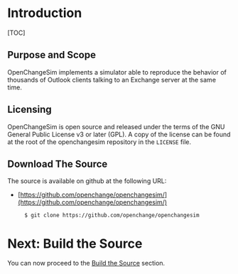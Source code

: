 # Introduction #

[TOC]

## Purpose and Scope ##

OpenChangeSim implements a simulator able to reproduce the behavior of
thousands of Outlook clients talking to an Exchange server at the same
time.

## Licensing ##

OpenChangeSim is open source and released under the terms of the GNU
General Public License v3 or later (GPL). A copy of the license can be
found at the root of the openchangesim repository in the `LICENSE` file.

## Download The Source ##

The source is available on github at the following URL:

* [https://github.com/openchange/openchangesim/](https://github.com/openchange/openchangesim/)

        $ git clone https://github.com/openchange/openchangesim


# Next: Build the Source #

You can now proceed to the [Build the Source](build.html) section.